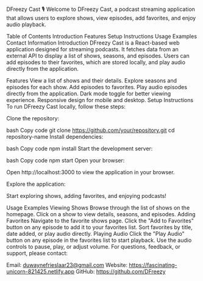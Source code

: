 DFreezy Cast 🎙️
Welcome to DFreezy Cast, a podcast streaming application that allows users to explore shows, view episodes, add favorites, and enjoy audio playback.

Table of Contents
Introduction
Features
Setup Instructions
Usage Examples
Contact Information
Introduction
DFreezy Cast is a React-based web application designed for streaming podcasts. It fetches data from an external API to display a list of shows, seasons, and episodes. Users can add episodes to their favorites, which are stored locally, and play audio directly from the application.

Features
View a list of shows and their details.
Explore seasons and episodes for each show.
Add episodes to favorites.
Play audio episodes directly from the application.
Dark mode toggle for better viewing experience.
Responsive design for mobile and desktop.
Setup Instructions
To run DFreezy Cast locally, follow these steps:

Clone the repository:

bash
Copy code
git clone https://github.com/your/repository.git
cd repository-name
Install dependencies:

bash
Copy code
npm install
Start the development server:

bash
Copy code
npm start
Open your browser:

Open http://localhost:3000 to view the application in your browser.

Explore the application:

Start exploring shows, adding favorites, and enjoying podcasts!

Usage Examples
Viewing Shows
Browse through the list of shows on the homepage.
Click on a show to view details, seasons, and episodes.
Adding Favorites
Navigate to the favorite shows page.
Click the "Add to Favorites" button on any episode to add it to your favorites list.
Sort favorites by title, date added, or play audio directly.
Playing Audio
Click the "Play Audio" button on any episode in the favorites list to start playback.
Use the audio controls to pause, play, or adjust volume.
For questions, feedback, or support, please contact:

Email: duwaynefrieslaar23@gmail.com
Website: https://fascinating-unicorn-821425.netlify.app
GitHub: https://github.com/DFreezy

